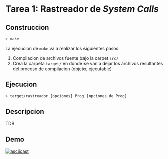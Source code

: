 Tarea 1: Rastreador de _System Calls_
=====================================

## Construccion

```bash
> make
```
La ejecucion de `make` va a realizar los siguientes pasos:
1. Compilacion de archivos fuente bajo la carpet `src/`
2. Crea la carpeta `target/` en donde se van a dejar los archivos resultantes del proceso de compilacion (objeto, ejecutable)


## Ejecucion
```bash
> target/rastreador [opciones] Prog [opciones de Prog]
```

## Descripcion 
TDB

## Demo
[![asciicast](https://asciinema.org/a/49jms7rs12c7u6yohx2lopy62.png)](https://asciinema.org/a/49jms7rs12c7u6yohx2lopy62)

